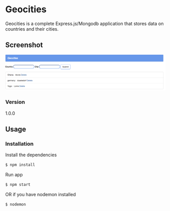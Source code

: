 # Geocities

Geocities is a complete Express.js/Mongodb  application that stores data on countries and their cities.

<h2 id="screenshots">Screenshot</h2>

![](assets/screenshots/geo_a.png)


### Version
1.0.0

## Usage


### Installation

Install the dependencies

```sh
$ npm install
```
Run app

```sh
$ npm start
```
OR if you have nodemon installed
```sh
$ nodemon
```


